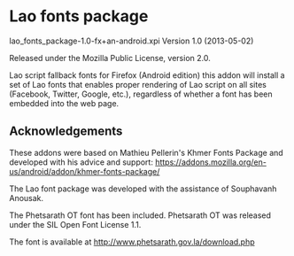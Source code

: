 Lao fonts package
=====================

lao\_fonts\_package-1.0-fx+an-android.xpi
Version 1.0 (2013-05-02)

Released under the Mozilla Public License, version 2.0.

Lao script fallback fonts for Firefox (Android edition) this addon 
will install a set of Lao fonts that enables proper rendering of 
Lao script on all sites (Facebook, Twitter, Google, etc.), 
regardless of whether a font has been embedded into the web page.

Acknowledgements
----------------------------

These addons were based on Mathieu Pellerin's Khmer Fonts Package and developed with his advice 
and support: https://addons.mozilla.org/en-us/android/addon/khmer-fonts-package/

The Lao font package was developed with the assistance of Souphavanh Anousak.

The Phetsarath OT font has been included. Phetsarath OT was released under the SIL Open Font License 1.1.

The font is available at http://www.phetsarath.gov.la/download.php

